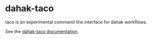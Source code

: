# dahak-taco

taco is an experimental command line interface for dahak workflows. 

See the [dahak-taco documentation](https://charlesreid1.github.io/dahak-taco/).

